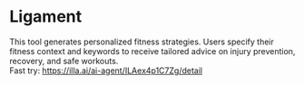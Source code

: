 # Ligament
This tool generates personalized fitness strategies. Users specify their fitness context and keywords to receive tailored advice on injury prevention, recovery, and safe workouts.
<br>
Fast try: https://illa.ai/ai-agent/ILAex4p1C7Zg/detail
